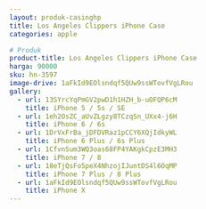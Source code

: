 ```yaml
---
layout: produk-casinghp
title: Los Angeles Clippers iPhone Case
categories: apple

# Produk
product-title: Los Angeles Clippers iPhone Case
harga: 90000
sku: hn-3597
image-drive: 1aFkId9EOlsndqf5QUw9ssWTovfVgLRou
gallery:
  - url: 13SYrcYqPmGV2pwD1h1HZH_b-uOFQP6cM
    title: iPhone 5 / 5s / SE
  - url: 1eh2OsZC_aUvZLgzy8TCzqSn_UXx4-j6H
    title: iPhone 6 / 6s
  - url: 1DrVxFrBa_jDFDVRaz1pCCY6XQjIdkyWL
    title: iPhone 6 Plus / 6s Plus
  - url: 1CfvnSum3WQ3oas68FP4YAKgkCpzE3MH3
    title: iPhone 7 / 8
  - url: 18eTjQsFo5peX4NhzojIJuntDS4l6OqMP
    title: iPhone 7 Plus / 8 Plus
  - url: 1aFkId9EOlsndqf5QUw9ssWTovfVgLRou
    title: iPhone X
---
```

